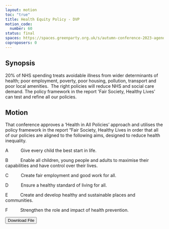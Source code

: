 ```yaml
---
layout: motion
toc: "true"
title: Health Equity Policy - DVP
motion_code:
  number: 60
status: final
spaces: https://spaces.greenparty.org.uk/s/autumn-conference-2023-agenda-forum/post/post/view?id=11189
coproposers: 0
---
```

## **Synopsis**

20% of NHS spending treats avoidable illness from wider determinants of health; poor employment, poverty, poor housing, pollution, transport and poor local amenities.  The right policies will reduce NHS and social care demand. The policy framework in the report 'Fair Society, Healthy Lives' can test and refine all our policies.

## **Motion**

That conference approves a ‘Health in All Policies’ approach and utilises the policy framework in the report “Fair Society, Healthy Lives in order that all of our policies are aligned to the following aims, designed to reduce health inequality.

A          Give every child the best start in life.

B          Enable all children, young people and adults to maximise their capabilities and have control over their lives.

C          Create fair employment and good work for all.

D          Ensure a healthy standard of living for all.

E          Create and develop healthy and sustainable places and communities.

F          Strengthen the role and impact of health prevention.

<a href="/files/health-equity-policy-v1.pdf"><button class="btn btn-secondary download-link">Download File</button></a>